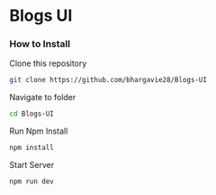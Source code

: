 # Blogs UI

### How to Install

Clone this repository

```bash
git clone https://github.com/bhargavie28/Blogs-UI
```

Navigate to folder

```bash
cd Blogs-UI
```

Run Npm Install

```bash
npm install
```

Start Server

```bash
npm run dev
```
